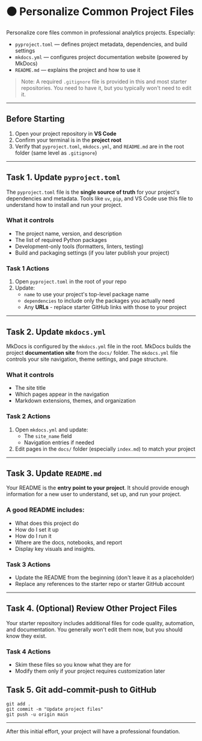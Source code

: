 # 🟠 Personalize Common Project Files

Personalize core files common in professional analytics projects. 
Especially:

- `pyproject.toml` — defines project metadata, dependencies, and build settings
- `mkdocs.yml` — configures project documentation website (powered by MkDocs)
- `README.md` — explains the project and how to use it

> Note: A required `.gitignore` file is provided in this and most starter repositories. You need to have it, but you typically won't need to edit it.

---

## Before Starting

1. Open your project repository in **VS Code**
2. Confirm your terminal is in the **project root**
3. Verify that `pyproject.toml`, `mkdocs.yml`, and `README.md` are in the root folder (same level as `.gitignore`)

---

## Task 1. Update `pyproject.toml`

The `pyproject.toml` file is the **single source of truth** for your project's dependencies and metadata. Tools like `uv`, `pip`, and VS Code use this file to understand how to install and run your project.

### What it controls

- The project name, version, and description
- The list of required Python packages
- Development-only tools (formatters, linters, testing)
- Build and packaging settings (if you later publish your project)

### Task 1 Actions

1. Open `pyproject.toml` in the root of your repo
2. Update:
   - `name` to use your project's top-level package name
   - `dependencies` to include only the packages you actually need
   - Any **URLs** - replace starter GitHub links with those to your project

---

## Task 2. Update `mkdocs.yml`

MkDocs is configured by the `mkdocs.yml` file in the root.
MkDocs builds the project **documentation site** from the `docs/` folder.
The `mkdocs.yml` file controls your site navigation, theme settings, and page structure.

### What it controls

- The site title
- Which pages appear in the navigation
- Markdown extensions, themes, and organization

### Task 2 Actions

1. Open `mkdocs.yml` and update:
   - The `site_name` field
   - Navigation entries if needed
2. Edit pages in the `docs/` folder (especially `index.md`) to match your project

---

## Task 3. Update `README.md`

Your README is the **entry point to your project**.
It should provide enough information for a new user to understand, set up, and run your project.

### A good README includes:

- What does this project do
- How do I set it up
- How do I run it
- Where are the docs, notebooks, and report
- Display key visuals and insights.

### Task 3 Actions

- Update the README from the beginning (don't leave it as a placeholder)
- Replace any references to the starter repo or starter GitHub account

---

## Task 4. (Optional) Review Other Project Files

Your starter repository includes additional files for code quality, automation, and documentation. You generally won't edit them now, but you should know they exist.

### Task 4 Actions

- Skim these files so you know what they are for
- Modify them only if your project requires customization later

## Task 5. Git add-commit-push to GitHub

```shell
git add .
git commit -m "Update project files"
git push -u origin main
```
---

After this initial effort, your project will have a professional foundation.
